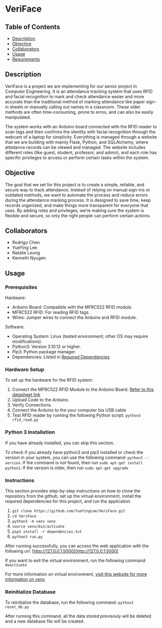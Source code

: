 # VeriFace

## Table of Contents
- [Description](#description)
- [Objective](#objective)
- [Collaborators](#Collaborators)
- [Usage](#usage)
- [Requirements](#Requirements)

## Description
VeriFace is a project we are implementing for our senior project in Computer Engineering. It is an attendance tracking system that uses RFID and facial recognition to mark and check attendance easier and more accurate than the traditional method of marking attendance like paper sign-in sheets or manually calling out names in a classroom. These older methods are often time-consuming, prone to erros, and can also be easily manipulated.

The system works with an Arduino board connected with the RFID reader to scan tags and then confirms the identity with facial recognition through the webcam of a laptop for simplicity. Everything is managed through a website that we are building with mainly Flask, Python, and SQLAlchemy, where attedance records can be viewed and managed. The website includes different roles (like guest, student, professor, and admin), and each role has specific privileges to access or perform certain tasks within the system.

## Objective
The goal that we set for this project is to create a simple, reliable, and secure way to track attendance. Instead of relying on manual sign-ins or outdated methods, we want to automate the process and reduce errors during the attendance marking process. It is designed to save time, keep records organized, and make things more transparent for everyone that uses. By adding roles and privileges, we’re making sure the system is flexible and secure, so only the right people can perform certain actions.


## Collaborators
- Rodrigo Chen
- YueYing Lee
- Natalie Leung
- Kenneth Nyugen

## Usage

### Prerequisites
Hardware:
- Arduino Board: Compatible with the MFRC522 RFID module.
- MFRC522 RFID: For reading RFID tags.
- Wires: Jumper wires to connect the Arduino and RFID module.

Software:
- Operating System: Linux (tested environment; other OS may require modifications).
- Python3: Version 3.10.12 or higher.
- Pip3: Python package manager.
- Dependencies: Listed in [Required Dependencies](dependencies.txt)

### Hardware Setup
To set up the hardware for the RFID system:
1. Connect the MFRC522 RFID Module to the Arduino Board. [Refer to this datasheet link](https://www.nxp.com/docs/en/data-sheet/MFRC522.pdf)
2. Upload Code to the Arduino.
3. Verify Connections.
4. Connect the Arduino to the your computer bia USB cable
5. Test RFID reader by running the following Python script:  ``python3 rfid_read.py``

### Python 3 Installation
If you have already installed, you can skip this section.

To check if you already have python3 and pip3 installed or check the version in your system, you can use the following command: ``python3 --version``. If the command is not found, then run ``sudo apt-get install python3``. If the version is older, then run ``sudo apt-get upgrade``

### Instructions
This section provides step-by-step instructions on how to clone the repository from the github, set up the virtual environment, install the required dependencies for this project, and run the application.
1. ``git clone https://github.com/YueYingLee/VeriFace.git``
2. ``cd VeriFace``
3. ``python3 -m venv venv``
4. ``source venv/bin/activate``
5. ``pip3 install -r dependencies.txt``
6. ``python3 run.py``

After running successfully, you can access the web application with the following url: [http://127.0.0.1:5000](http://127.0.0.1:5000)

If you want to exit the virtual environment, run the following command:
``deactivate``

For more information on virtual environment, [visit this website for more information on venv](https://docs.python.org/3/library/venv.html)

### Reinitialize Database
To reinitialize the database, run the following command: ``python3 reset_db.py``

After running this command, all the data stored previsouly will be deleted and a new database file will be created.
